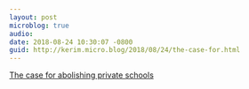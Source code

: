 ```yaml
---
layout: post
microblog: true
audio: 
date: 2018-08-24 10:30:07 -0800
guid: http://kerim.micro.blog/2018/08/24/the-case-for.html
---
```

[The case for abolishing private schools](https://www.theguardian.com/news/2018/aug/24/the-only-way-to-end-the-class-divide-the-case-for-abolishing-private-schools)
